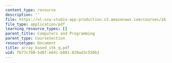 ```yaml
---
content_type: resource
description: ''
file: https://ol-ocw-studio-app-production.s3.amazonaws.com/courses/16-01-unified-engineering-i-ii-iii-iv-fall-2005-spring-2006/fb77c7005d8fe64cb081839ad3c550b1_array_based_stk_q.pdf
file_type: application/pdf
learning_resource_types: []
parent_title: Computers and Programming
parent_type: CourseSection
resourcetype: Document
title: array_based_stk_q.pdf
uid: fb77c700-5d8f-e64c-b081-839ad3c550b1
---
```

